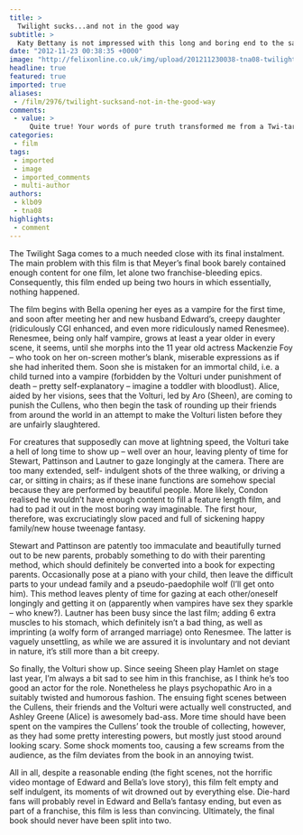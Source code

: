 ```yaml
---
title: >
  Twilight sucks...and not in the good way
subtitle: >
  Katy Bettany is not impressed with this long and boring end to the saga
date: "2012-11-23 00:38:35 +0000"
image: "http://felixonline.co.uk/img/upload/201211230038-tna08-twilight-breaking-dawn-part-2-plot-twist-spoiler-fight-scene.jpg"
headline: true
featured: true
imported: true
aliases:
 - /film/2976/twilight-sucksand-not-in-the-good-way
comments:
 - value: >
     Quite true! Your words of pure truth transformed me from a Twi-tard to a Potterhead. Thank you for rescuing me, helpful person. I am in your debt.,Thank you, thank you. I was a former Twi-tard, yet you rescued me out of it. However may I repay you? I am in forever debt to you, kind person.
categories:
 - film
tags:
 - imported
 - image
 - imported_comments
 - multi-author
authors:
 - klb09
 - tna08
highlights:
 - comment
---
```


The Twilight Saga comes to a much needed close with its final instalment. The main problem with this film is that Meyer’s final book barely contained enough content for one film, let alone two franchise-bleeding epics. Consequently, this film ended up being two hours in which essentially, nothing happened.

The film begins with Bella opening her eyes as a vampire for the first time, and soon after meeting her and new husband Edward’s, creepy daughter (ridiculously CGI enhanced, and even more ridiculously named Renesmee). Renesmee, being only half vampire, grows at least a year older in every scene, it seems, until she morphs into the 11 year old actress Mackenzie Foy – who took on her on-screen mother’s blank, miserable expressions as if she had inherited them. Soon she is mistaken for an immortal child, i.e. a child turned into a vampire (forbidden by the Volturi under punishment of death – pretty self-explanatory – imagine a toddler with bloodlust). Alice, aided by her visions, sees that the Volturi, led by Aro (Sheen), are coming to punish the Cullens, who then begin the task of rounding up their friends from around the world in an attempt to make the Volturi listen before they are unfairly slaughtered.

For creatures that supposedly can move at lightning speed, the Volturi take a hell of long time to show up – well over an hour, leaving plenty of time for Stewart, Pattinson and Lautner to gaze longingly at the camera. There are too many extended, self- indulgent shots of the three walking, or driving a car, or sitting in chairs; as if these inane functions are somehow special because they are performed by beautiful people. More likely, Condon realised he wouldn’t have enough content to fill a feature length film, and had to pad it out in the most boring way imaginable. The first hour, therefore, was excruciatingly slow paced and full of sickening happy family/new house tweenage fantasy.

Stewart and Pattinson are patently too immaculate and beautifully turned out to be new parents, probably something to do with their parenting method, which should definitely be converted into a book for expecting parents. Occasionally pose at a piano with your child, then leave the difficult parts to your undead family and a pseudo-paedophile wolf (I’ll get onto him). This method leaves plenty of time for gazing at each other/oneself longingly and getting it on (apparently when vampires have sex they sparkle – who knew?). Lautner has been busy since the last film; adding 6 extra muscles to his stomach, which definitely isn’t a bad thing, as well as imprinting (a wolfy form of arranged marriage) onto Renesmee. The latter is vaguely unsettling, as while we are assured it is involuntary and not deviant in nature, it’s still more than a bit creepy.

So finally, the Volturi show up. Since seeing Sheen play Hamlet on stage last year, I’m always a bit sad to see him in this franchise, as I think he’s too good an actor for the role. Nonetheless he plays psychopathic Aro in a suitably twisted and humorous fashion. The ensuing fight scenes between the Cullens, their friends and the Volturi were actually well constructed, and Ashley Greene (Alice) is awesomely bad-ass. More time should have been spent on the vampires the Cullens’ took the trouble of collecting, however, as they had some pretty interesting powers, but mostly just stood around looking scary. Some shock moments too, causing a few screams from the audience, as the film deviates from the book in an annoying twist.

All in all, despite a reasonable ending (the fight scenes, not the horrific video montage of Edward and Bella’s love story), this film felt empty and self indulgent, its moments of wit drowned out by everything else. Die-hard fans will probably revel in Edward and Bella’s fantasy ending, but even as part of a franchise, this film is less than convincing. Ultimately, the final book should never have been split into two.

